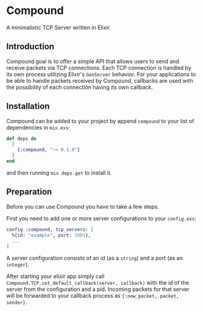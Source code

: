 # Compound

A minimalistic TCP Server written in Elixir.

## Introduction
Compound goal is to offer a simple API that allows users to send and receive packets via TCP connections.
Each TCP connection is handled by its own process utilizing Elixir's `GenServer` behavior.
For your applications to be able to handle packets received by Compound, callbacks are used with the possibility of each connection having its own callback.

## Installation 

Compound can be added to your project 
by append `compound` to your list of dependencies in `mix.exs`:

```elixir
def deps do
  [
    {:compound, "~> 0.1.0"}
  ]
end
```

and then running `mix deps.get` to install it.

## Preparation

Before you can use Compound you have to take a few steps.

First you need to add one or more server configurations to your `config.exs`:

```elixir
config :compound, tcp_servers: [
  %{id: "example", port: 3001},
  ...
]
```

A server configuration consists of an id (as a `string`) and a port (as an `integer`).

After starting your elixir app simply call `Compound.TCP.set_default_callback(server, callback)` with the id of the server from the configuration and a pid. 
Incoming packets for that server will be forwarded to your callback process as `{:new_packet, packet, sender}`.